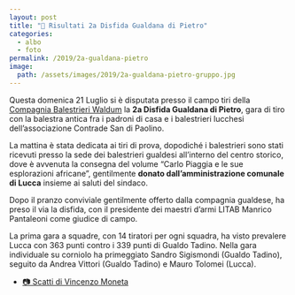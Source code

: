 ```yaml
---
layout: post
title: "🎯 Risultati 2a Disfida Gualdana di Pietro"
categories:
  - albo
  - foto
permalink: /2019/2a-gualdana-pietro
image:
  path: /assets/images/2019/2a-gualdana-pietro-gruppo.jpg
---
```


Questa domenica 21 Luglio si è disputata presso il campo tiri della [Compagnia
Balestrieri Waldum](https://www.balestrierigualdo.it/) la **2a Disfida Gualdana
di Pietro**, gara di tiro con la balestra antica fra i padroni di casa e i
balestrieri lucchesi dell’associazione Contrade San di Paolino.

<!-- more -->

La mattina è stata dedicata ai tiri di prova, dopodiché i balestrieri sono stati
ricevuti presso la sede dei balestrieri gualdesi all’interno del centro storico,
dove è avvenuta la consegna del volume “Carlo Piaggia e le sue esplorazioni
africane”, gentilmente **donato dall’amministrazione comunale di Lucca** insieme
ai saluti del sindaco.

Dopo il pranzo conviviale gentilmente offerto dalla compagnia gualdese, ha preso
il via la disfida, con il presidente dei maestri d’armi LITAB Manrico Pantaleoni
come giudice di campo.

La prima gara a squadre, con 14 tiratori per ogni squadra, ha visto prevalere
Lucca con 363 punti contro i 339 punti di Gualdo Tadino. Nella gara individuale
su corniolo ha primeggiato Sandro Sigismondi (Gualdo Tadino), seguito da Andrea
Vittori (Gualdo Tadino) e Mauro Tolomei (Lucca).

* [📷 Scatti di Vincenzo Moneta](https://photos.app.goo.gl/Y6AJZgvHzALa8TAv5)
